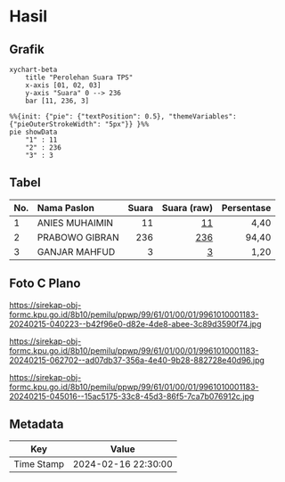 # Hasil

## Grafik

```mermaid
xychart-beta
    title "Perolehan Suara TPS"
    x-axis [01, 02, 03]
    y-axis "Suara" 0 --> 236
    bar [11, 236, 3]
```

```mermaid
%%{init: {"pie": {"textPosition": 0.5}, "themeVariables": {"pieOuterStrokeWidth": "5px"}} }%%
pie showData
    "1" : 11
    "2" : 236
    "3" : 3
```

## Tabel

| No. | Nama Paslon    | Suara | Suara (raw) | Persentase |
|:--- |:-------------- | -----:| -----------:| ----------:|
| 1   | ANIES MUHAIMIN | 11    | [11][p-1]   | 4,40       |
| 2   | PRABOWO GIBRAN | 236   | [236][p-2]  | 94,40      |
| 3   | GANJAR MAHFUD  | 3     | [3][p-3]    | 1,20       |


[p-1]: https://github.com/gigit-pemilu/pemilu-2024-99-luar-negeri/blob/main/pilpres/hitung-suara/sub/99-luar-negeri/sub/61-kota-kinabalu-malaysia/sub/01-kota-kinabalu-malaysia/sub/0001-kota-kinabalu-malaysia/sub/183-ksk-172/sub/paslon-1.txt
[p-2]: https://github.com/gigit-pemilu/pemilu-2024-99-luar-negeri/blob/main/pilpres/hitung-suara/sub/99-luar-negeri/sub/61-kota-kinabalu-malaysia/sub/01-kota-kinabalu-malaysia/sub/0001-kota-kinabalu-malaysia/sub/183-ksk-172/sub/paslon-2.txt
[p-3]: https://github.com/gigit-pemilu/pemilu-2024-99-luar-negeri/blob/main/pilpres/hitung-suara/sub/99-luar-negeri/sub/61-kota-kinabalu-malaysia/sub/01-kota-kinabalu-malaysia/sub/0001-kota-kinabalu-malaysia/sub/183-ksk-172/sub/paslon-3.txt

## Foto C Plano

https://sirekap-obj-formc.kpu.go.id/8b10/pemilu/ppwp/99/61/01/00/01/9961010001183-20240215-040223--b42f96e0-d82e-4de8-abee-3c89d3590f74.jpg

https://sirekap-obj-formc.kpu.go.id/8b10/pemilu/ppwp/99/61/01/00/01/9961010001183-20240215-062702--ad07db37-356a-4e40-9b28-882728e40d96.jpg

https://sirekap-obj-formc.kpu.go.id/8b10/pemilu/ppwp/99/61/01/00/01/9961010001183-20240215-045016--15ac5175-33c8-45d3-86f5-7ca7b076912c.jpg


## Metadata

| Key        | Value               |
| ---------- | ------------------- |
| Time Stamp | 2024-02-16 22:30:00 |



